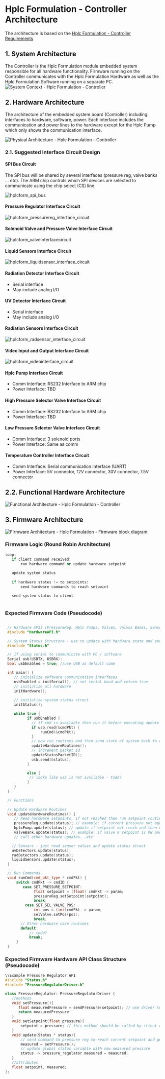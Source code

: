 # Hplc Formulation - Controller Architecture
The architecture is based on the [Hplc Formulation - Controller Requirements](https://github.com/SofieBiosciences/HplcFormulation/issues/1)

## 1. System Architecture
The Controller is the Hplc Formulation module embedded system responsible for all hardware functionality. Firmware running on the Controller communicates with the Hplc Formulation Hardware as well as the Hplc Formulation Software running on a separate PC.
![System Context - Hplc Formulation - Controller](https://docs.google.com/drawings/d/1IaRwnpA3n36qIdIPc1uVt1VY-AOPEAQ18FHXxkzdR9k/pub?w=518&h=479)

## 2. Hardware Architecture
The architecture of the embedded system board (Controller) including interfaces to hardware, software, power. Each interface includes the communication and power lines to the hardware except for the Hplc Pump which only shows the communication interface.
 
![Physical Architecture - Hplc Formulation - Controller](https://docs.google.com/drawings/d/198_2nU_W4eXjNhGHtxjOxLfvuNhGNeOlxLFMR1FROws/pub?w=1041&h=700) 

### 2.1. Suggested Interface Circuit Design

#### SPI Bus Circuit
The SPI bus will be shared by several interfaces (pressure reg, valve banks ... etc). The ARM chip controls which SPI devices are selected to communicate using the chip select (CS) line.

![hplcform_spi_bus](https://cloud.githubusercontent.com/assets/7103392/13415283/63fef794-df0e-11e5-9788-20270a6733de.png)

#### Pressure Regulator Interface Circuit

![hplcform_pressurereg_interface_circuit](https://cloud.githubusercontent.com/assets/7103392/13416410/242cf568-df17-11e5-98a8-4f044f48c14c.png)

#### Solenoid Valve and Pressure Valve Interface Circuit
![hplcform_valveinterfacecircuit](https://cloud.githubusercontent.com/assets/7103392/13415103/e409864a-df0c-11e5-9643-109a96ca8178.png)

#### Liquid Sensors Interface Circuit
![hplcform_liquidsensor_interface_circuit](https://cloud.githubusercontent.com/assets/7103392/13415162/7e1d00a4-df0d-11e5-800c-e67bf7ca575e.png)

#### Radiation Detector Interface Circuit
- Serial interface
- May include analog I/O

#### UV Detector Interface Circuit
- Serial interface
- May include analog I/O

#### Radiation Sensors Interface Circuit

![hplcform_radsensor_interface_circuit](https://cloud.githubusercontent.com/assets/7103392/13415222/ed153472-df0d-11e5-8009-9d28d3d3f1fb.png)

#### Video Input and Output Interface Circuit
![hplcform_videointerface_circuit](https://cloud.githubusercontent.com/assets/7103392/13415347/dd73cc26-df0e-11e5-8fb1-e9e129ab2946.png)

#### Hplc Pump Interface Circuit
- Comm Interface: RS232 Interface to ARM chip
- Power Interface: TBD

#### High Pressure Selector Valve Interface Circuit
- Comm Interface: RS232 Interface to ARM chip
- Power Interface: TBD

#### Low Pressure Selector Valve Interface Circuit
- Comm Interface: 3 solenoid ports
- Power Interface: Same as comm

#### Temperature Controller Interface Circuit
- Comm Interface: Serial communication interface (UART)
- Power Interface: 5V connector, 12V connector, 30V connector, 7.5V connector

## 2.2. Functional Hardware Architecture
![Functional Architecture - Hplc Formulation - Controller](https://docs.google.com/drawings/d/1L4cT4Qehe6spSbSZQeAaKvE5SkdzCLGA45fYTMMsdwU/pub?w=620&h=177)

##  3. Firmware Architecture
![Firmware Architecture - Hplc Formulation - Firmware block diagram](https://docs.google.com/drawings/d/1ptqUAn09LJRiow9XxWZnnaNEkHZAn7Wf2QbmuOIraD8/pub?w=479&h=330)
### Firmware Logic (Round Robin Architecture)
```Python
loop:
   if client command received:
       run hardware command or update hardware setpoint
    
   update system status
   
   if hardware states != to setpoints:
       send hardware commands to reach setpoint

   send system status to client
   
```

### Expected Firmware Code (Pseudocode)
```C++

 // Hardware APIs (PressureReg, Hplc Pumps, Valves, Valves Banks, Sensors, Detectors ... etc)
 #include "HardwareAPI.h"

 // System Status Structure - use to update with hardware state and send to PC
 #include "Status.h"

 // if using serial to communicate with PC / software
 Serial usb(USBTX, USBRX);
 bool usbEnabled = true; //use USB as default comm

 int main() {
    // initialize software communication interfaces
    usbEnabled = initSerial(); // set serial baud and return true
    // initialize all hardware
    initHardware();
  
    // initialize system status struct
    initStatus();

    while true {
          if usbEnabled {
            // if cmd is available then run it before executing update state routines and then send status
            if usb.read(&cmdPkt) {
                runCmd(&cmdPkt);
            }
            // now run routines and then send state of system back to client PC
            updateHardwareRoutines(); 
            // increment packet id
            updateStatusPacketID();
            usb.send(&status);
          }

          else {
           // looks like usb is not available - todo?
          }
    }    
 }

 // Functions
 
 // Update Hardware Routines
 void updateHardwareRoutines() {
    // Read hardware setpoints, if not reached then run setpoint routines and also update status struct    
    pressureReg.update(status); // example: if current pressure not equal to setpoint then update pressure
    hplcPump.update(status); // update if setpoint not reach and then update status struct
    valveBank.update(status); // example: if valve 0 setpoint is ON and it is currently OFF then set to ON
    // call other hardware updates...etc 

   // Sensors - just read sensor values and update status struct
   uvDetectors.update(status);
   radDetectors.update(status);
   liquidSensors.update(status);
 }

 // Run Commands
 void runCmd(cmd_pkt_type * cmdPkt) {
     switch cmdPkt -> cmdID {
        case SET_PRESSURE_SETPOINT:
             float setpoint = (float) cmdPkt -> param;
             pressureReg.setSetpoint(setpoint);
             break;
         case SET_SEL_VALVE_POS:
             int pos = (int)cmdPkt -> param;
             selValve.setPos(pos);
             break;
       // Other hardware case routines
       default:
           // todo?
           break;
     }
 }

```

### Expected Firmware Hardware API Class Structure (Pseudocode)

```C++
\\Example Pressure Regulator API
#include "Status.h"
#include "PressureRegulatorDriver.h"

class PressureRegulator: PressureRegulatorDriver {
   //methods
   void setPressure(){
      float measuredPressure = sendPressure(setpoint); // use driver to set pressure
      return measuredPressure
   }
   void setSetpoint(float pressure){
       setpoint = pressure; // this method should be called by client command
   }
   void update(Status * status){
       // send command to pressure reg to reach current setpoint and get current pressure measured
       measured = setPressure();
       // update global status variable with new measured pressure
       status -> pressure_regulator.measured = measured;
   }
   //attributes
   float setpoint, measured;
};



```

